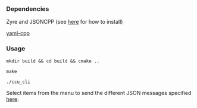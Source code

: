 ### Dependencies
Zyre and JSONCPP (see [here](https://git.ropod.org/ropod/communication/ropod-com-mediator/blob/master/doc/ropod_dependencies.md) for how to install)

[yaml-cpp](https://github.com/jbeder/yaml-cpp)

### Usage
```
mkdir build && cd build && cmake ..
```

```
make
```

```
./ccu_cli
```

Select items from the menu to send the different JSON messages specified [here](https://git.ropod.org/ropod/communication/ropod-com-mediator/blob/master/doc/ropod_msgs.md).

